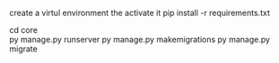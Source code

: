 create a virtul environment
the activate it
pip install -r requirements.txt

cd core  
py manage.py runserver
py manage.py makemigrations
py manage.py migrate
